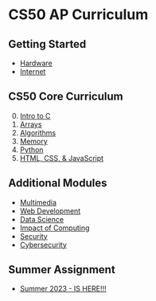 # CS50 AP Curriculum

## Getting Started

* [Hardware](/apcsp/curriculum/understanding_technology/hardware)
* [Internet](/apcsp/curriculum/understanding_technology/internet)

## CS50 Core Curriculum

<ol start="0">
  <!-- <li><a href="/apcsp/curriculum/0/">Scratch</a></li> -->
  <li><a href="/apcsp/curriculum/0/">Intro to C</a></li>
  <li><a href="/apcsp/curriculum/1/">Arrays</a></li>
  <li><a href="/apcsp/curriculum/2/">Algorithms</a></li>
  <li><a href="/apcsp/curriculum/3/">Memory</a></li>
  <!-- <li><a href="/apcsp/curriculum/4/">Data Structures</a></li> -->
  <li><a href="/apcsp/curriculum/5/">Python</a></li>
  <!-- <li><a href="/apcsp/curriculum/6/">SQL</a></li> -->
  <li><a href="/apcsp/curriculum/7/">HTML, CSS, & JavaScript</a></li>
  <!-- <li><a href="/apcsp/curriculum/8/">Flask</a></li> -->
</ol>

## Additional Modules

* [Multimedia](/apcsp/curriculum/understanding_technology/multimedia)
* [Web Development](https://cs50.harvard.edu/ap/2023/curriculum/technology/notes/web_development/)
* [Data Science](data_science)
* [Impact of Computing](impact_of_computing)
* [Security](/apcsp/curriculum/understanding_technology/security)
* [Cybersecurity](https://cs50.harvard.edu/ap/2024/curriculum/x/weeks/cybersecurity/)

## Summer Assignment

* [Summer 2023 - IS HERE!!!](\apcsp\curriculum\summer-assignment)